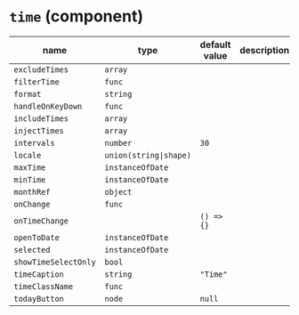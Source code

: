 # `time` (component)

| name                 | type                   | default value | description |
| -------------------- | ---------------------- | ------------- | ----------- |
| `excludeTimes`       | `array`                |               |             |
| `filterTime`         | `func`                 |               |             |
| `format`             | `string`               |               |             |
| `handleOnKeyDown`    | `func`                 |               |             |
| `includeTimes`       | `array`                |               |             |
| `injectTimes`        | `array`                |               |             |
| `intervals`          | `number`               | `30`          |             |
| `locale`             | `union(string\|shape)` |               |             |
| `maxTime`            | `instanceOfDate`       |               |             |
| `minTime`            | `instanceOfDate`       |               |             |
| `monthRef`           | `object`               |               |             |
| `onChange`           | `func`                 |               |             |
| `onTimeChange`       |                        | `() => {}`    |             |
| `openToDate`         | `instanceOfDate`       |               |             |
| `selected`           | `instanceOfDate`       |               |             |
| `showTimeSelectOnly` | `bool`                 |               |             |
| `timeCaption`        | `string`               | `"Time"`      |             |
| `timeClassName`      | `func`                 |               |             |
| `todayButton`        | `node`                 | `null`        |             |

